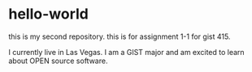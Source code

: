 # hello-world
this is my second repository. this is for assignment 1-1 for gist 415.

I currently live in Las Vegas.  I am a GIST major and am excited to learn about OPEN source
software. 
